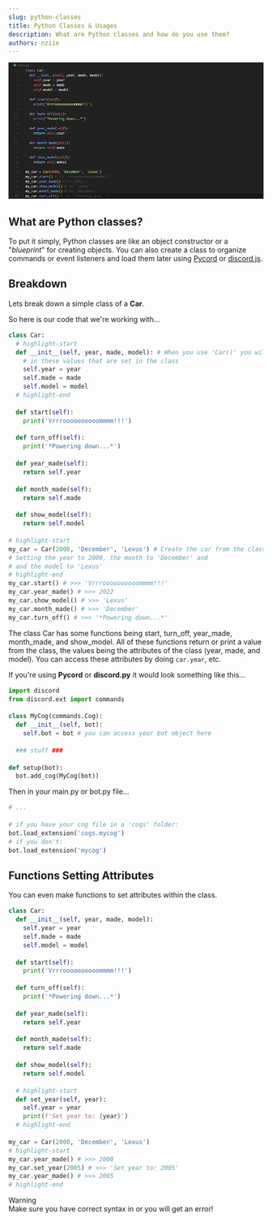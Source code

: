```yaml
---
slug: python-classes
title: Python Classes & Usages
description: What are Python classes and how do you use them?
authors: nziie
---
```


![](./assets/car_example.png)

## What are Python classes?
To put it simply, Python classes are like an object constructor or a "*blueprint*" for creating objects. You can also create a class to organize commands or event listeners and load them later using [Pycord](https://pycord.dev) or [discord.js](https://discord.js.org).

## Breakdown
Lets break down a simple class of a **Car**.


So here is our code that we're working with...
```py title="car.py"
class Car:
  # highlight-start
  def __init__(self, year, made, model): # When you use 'Car()' you will pass
    # in these values that are set in the class
    self.year = year
    self.made = made
    self.model = model
  # highlight-end

  def start(self):
    print('Vrrroooooooooommmm!!!')
  
  def turn_off(self):
    print('*Powering down...*')

  def year_made(self):
    return self.year

  def month_made(self):
    return self.made

  def show_model(self):
    return self.model

# highlight-start
my_car = Car(2000, 'December', 'Lexus') # Create the car from the class
# Setting the year to 2000, the month to 'December' and
# and the model to 'Lexus'
# highlight-end
my_car.start() # >>> 'Vrrroooooooooommmm!!!'
my_car.year_made() # >>> 2022
my_car.show_model() # >>> 'Lexus'
my_car.month_made() # >>> 'December'
my_car.turn_off() # >>> '*Powering down...*'
```

The class <span className="timestamp">Car</span> has some functions being <span className="timestamp">start</span>, <span className="timestamp">turn_off</span>, <span className="timestamp">year_made</span>, <span className="timestamp">month_made</span>, and <span className="timestamp">show_model</span>. All of these functions return or print a value from the class, the values being the attributes of the class (<span className="timestamp">year</span>, <span className="timestamp">made</span>, and <span className="timestamp">model</span>). You can access these attributes by doing `car.year`, etc.

If you're using **Pycord** or **discord.py** it would look something like this...

```py title="mycog.py"
import discord
from discord.ext import commands

class MyCog(commands.Cog):
  def __init__(self, bot):
    self.bot = bot # you can access your bot object here
  
  ### stuff ###

def setup(bot):
  bot.add_cog(MyCog(bot))
```

Then in your main.py or bot.py file...
```py title="main.py"
# ...

# if you have your cog file in a 'cogs' folder:
bot.load_extension('cogs.mycog')
# if you don't:
bot.load_extension('mycog')
```

## Functions Setting Attributes
You can even make functions to set attributes within the class.

```py title="car.py"
class Car:
  def __init__(self, year, made, model):
    self.year = year
    self.made = made
    self.model = model

  def start(self):
    print('Vrrroooooooooommmm!!!')
  
  def turn_off(self):
    print('*Powering down...*')

  def year_made(self):
    return self.year

  def month_made(self):
    return self.made

  def show_model(self):
    return self.model

  # highlight-start
  def set_year(self, year):
    self.year = year
    print(f'Set year to: {year}')
  # highlight-end

my_car = Car(2000, 'December', 'Lexus')
# highlight-start
my_car.year_made() # >>> 2000
my_car.set_year(2005) # >>> 'Set year to: 2005'
my_car.year_made() # >>> 2005
# highlight-end
```

<div className="box red animation no-background">
<div className="title">
Warning
</div>
Make sure you have correct syntax in or you will get an error!
</div>
